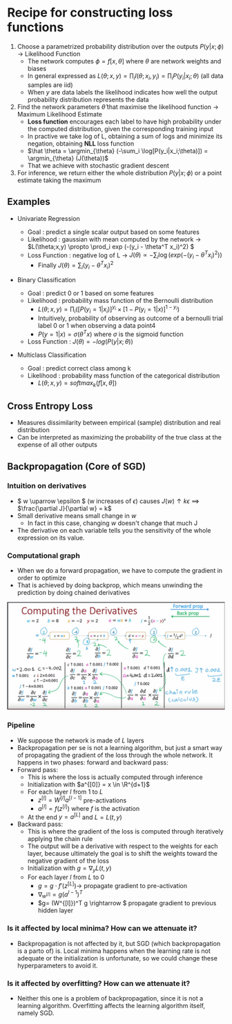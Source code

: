 # Recipe for constructing loss functions

1) Choose a parametrized probability distribution over the outputs $P(y|x;\phi)$ $\rightarrow$ Likelihood Function
    - The network computes $\phi = f[x,\theta]$ where $\theta$ are network weights and biases
    - In general expressed as $L(\theta ; x, y) = \prod_i l(\theta;x_i,y_i) = \prod_i P(y_i|x_i;\theta)$ (all data samples are iid)
    - When $y$ are data labels the likelihood indicates how well the output probability distribution represents the data
2) Find the network parameters $\hat\theta$ that maximise the likelihood function $\rightarrow$ Maximum Likelihood Estimate
    - **Loss function** encourages each label to have high probability under the computed distribution, given the corresponding training input
    - In practive we take log of L, obtaining a sum of logs and minimize its negation, obtaining **NLL** loss function
    - $\hat \theta = \argmin_{\theta} (-\sum_i \log[P(y_i|x_i;\theta)]) = \argmin_{\theta} (J(\theta))$
    - That we achieve with stochastic gradient descent
3) For inference, we return either the whole distribution $P(y|x;\phi)$ or a point estimate taking the maximum

## Examples

- Univariate Regression
  - Goal : predict a single scalar output based on some features
  - Likelihood : gaussian with mean computed by the network $\rightarrow$ $L(\theta;x,y) \propto \prod_i exp (-(y_i - \theta^T x_i)^2) $
  - Loss Function : negative log of L $\rightarrow$ $J(\theta) \propto - \sum_i \log (exp (-(y_i - \theta^T x_i)^2))$
    - Finally $J(\theta) = \sum_i (y_i - \theta^T x_i)^2$

- Binary Classification
  - Goal : predict 0 or 1 based on some features
  - Likelihood : probability mass function of the Bernoulli distribution
    - $L(\theta;x,y) = \prod_i ([P(y_i=1|x_i)]^{y_i} \times [1-P(y_i=1|x)]^{1-y_i})$
    - Intuitively, probability of observing as outcome of a bernoulli trial label 0 or 1 when observing a data point4
    - $P(y=1|x) = \sigma(\theta^T x)$ where $\sigma$ is the sigmoid function
  - Loss Function : $J(\theta) = -log(P(y|x;\theta))$

- Multiclass Classification
  - Goal : predict correct class among k
  - Likelihood : probability mass function of the categorical distribution
    - $L(\theta;x,y) = softmax_k(f[x,\theta])$

## Cross Entropy Loss

- Measures dissimilarity between empirical (sample) distribution and real distribution
- Can be interpreted as maximizing the probability of the true class at the expense
of all other outputs

## Backpropagation (Core of SGD)

### Intuition on derivatives

- $ w \uparrow \epsilon $ (w increases of $\epsilon$) causes $J(w) \uparrow k\epsilon$ $\implies$ $\frac{\partial J}{\partial w} = k$
- Small derivative means small change in $w$
  - In fact in this case, changing $w$ doesn't change that much J
- The derivative on each variable tells you the sensitivity of the whole expression on its value.

### Computational graph

- When we do a forward propagation, we have to compute the gradient in order to optimize
- That is achieved by doing backprop, which means unwinding the prediction by doing chained derivatives

![picture 0](images/backprop.png)  

### Pipeline
- We suppose the network is made of $L$ layers
- Backpropagation per se is not a learning algorithm, but just a smart way of propagating the gradient of the loss through the whole network. It happens in two phases: forward and backward pass:
- Forward pass:
  - This is where the loss is actually computed through inference
  - Initialization with $a^{[0]} = x \in \R^{d+1}$
  - For each layer $l$ from 1 to $L$
    - $z^{[l]} = W^{[l]}a^{[l-1]}$ pre-activations
    - $a^{[l]}=f(z^{[l]})$ where $f$ is the activation
  - At the end $y=a^{[L]}$ and $L = L(t,y)$
- Backward pass:
  - This is where the gradient of the loss is computed through iteratively applying the chain rule
  - The output will be a derivative with respect to the weights for each layer, because ultimately the goal is to shift the weights toward the negative gradient of the loss
  - Initialization with $g= \nabla_y L(t,y)$
  - For each layer $l$ from $L$ to $0$
    - $g = g \cdot f'(z^{[L]}) \rightarrow$ propagate gradient to pre-activation
    - $\nabla_{w^{[l]}} = g (a^{l-1})^T$
    - $g= (W^{[l]})^T g \rightarrow $ propagate gradient to previous hidden layer

### Is it affected by local minima? How can we attenuate it?
- Backpropagation is not affected by it, but SGD (which backpropagation is a parto of) is. Local minima happens when the learning rate is not adequate or the initialization is unfortunate, so we could change these hyperparameters to avoid it.

### Is it affected by overfitting? How can we attenuate it?
- Neither this one is a problem of backpropagation, since it is not a learning algorithm. Overfitting affects the learning algorithm itself, namely SGD.
